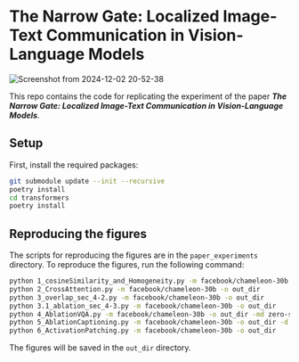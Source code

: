 # The Narrow Gate: Localized Image-Text Communication in Vision-Language Models
![Screenshot from 2024-12-02 20-52-38](https://github.com/user-attachments/assets/0b2ba585-9d34-449c-8ba9-b15bc330f219)

This repo contains the code for replicating the experiment of the paper ***The Narrow Gate: Localized Image-Text Communication in Vision-Language Models***. 


## Setup
First, install the required packages:
```bash
git submodule update --init --recursive
poetry install
cd transformers
poetry install
```

## Reproducing the figures
The scripts for reproducing the figures are in the `paper_experiments` directory. To reproduce the figures, run the following command:
```bash
python 1_cosineSimilarity_and_Homogeneity.py -m facebook/chameleon-30b -o out_dir
python 2_CrossAttention.py -m facebook/chameleon-30b -o out_dir
python 3_overlap_sec_4-2.py -m facebook/chameleon-30b -o out_dir
python 3.1_ablation_sec_4-3.py -m facebook/chameleon-30b -o out_dir 
python 4_AblationVQA.py -m facebook/chameleon-30b -o out_dir -md zero-shot -n 2000 -a {@end-image,@random-image, @last-image}
python 5_AblationCaptioning.py -m facebook/chameleon-30b -o out_dir -d {coco, flickr} -n 2000 -a {@end-image,@random-image, @last-image}
python 6_ActivationPatching.py -m facebook/chameleon-30b -o out_dir
```

The figures will be saved in the `out_dir` directory.
